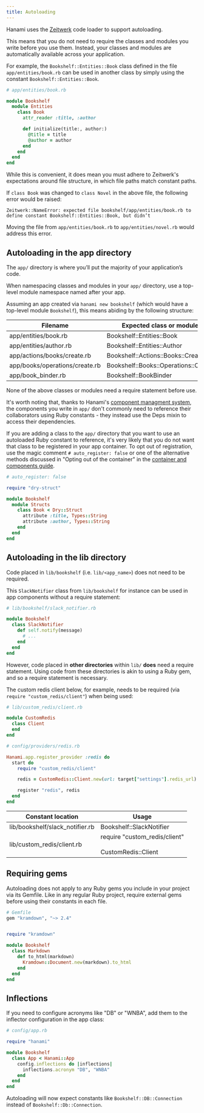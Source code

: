 ```yaml
---
title: Autoloading
---
```


Hanami uses the [Zeitwerk](https://github.com/fxn/zeitwerk) code loader to support autoloading.

This means that you do not need to require the classes and modules you write before you use them. Instead, your classes and modules are automatically available across your application.

For example, the `Bookshelf::Entities::Book` class defined in the file `app/entities/book.rb` can be used in another class by simply using the constant `Bookshelf::Entities::Book`.


```ruby
# app/entities/book.rb

module Bookshelf
  module Entities
    class Book
      attr_reader :title, :author

      def initialize(title:, author:)
        @title = title
        @author = author
      end
    end
  end
end
```

While this is convenient, it does mean you must adhere to Zeitwerk's expectations around file structure, in which file paths match constant paths.

If `class Book` was changed to `class Novel` in the above file, the following error would be raised:

```shell
Zeitwerk::NameError: expected file bookshelf/app/entities/book.rb to define constant Bookshelf::Entities::Book, but didn’t
```

Moving the file from `app/entities/book.rb` to `app/entities/novel.rb` would address this error.

## Autoloading in the app directory

The `app/` directory is where you’ll put the majority of your application’s code.

When namespacing classes and modules in your `app/` directory, use a top-level module namespace named after your app.

Assuming an app created via `hanami new bookshelf` (which would have a top-level module `Bookshelf`), this means abiding by the following structure:

| Filename                       | Expected class or module             |
|--------------------------------|--------------------------------------|
| app/entities/book.rb           | Bookshelf::Entities::Book            |
| app/entities/author.rb         | Bookshelf::Entities::Author          |
| app/actions/books/create.rb    | Bookshelf::Actions::Books::Create    |
| app/books/operations/create.rb | Bookshelf::Books::Operations::Create |
| app/book_binder.rb             | Bookshelf::BookBinder                |


None of the above classes or modules need a require statement before use.

It's worth noting that, thanks to Hanami's [component managment system](//page/container-and-components), the components you write in `app/` don't commonly need to reference their collaborators using Ruby constants - they instead use the Deps mixin to access their dependencies.

If you are adding a class to the `app/` directory that you want to use an autoloaded Ruby constant to reference, it's very likely that you do not want that class to be registered in your app container. To opt out of registration, use the magic comment `# auto_register: false` or one of the alternative methods discussed in "Opting out of the container" in the [container and components guide](//page/container-and-components).

```ruby
# auto_register: false

require "dry-struct"

module Bookshelf
  module Structs
    class Book < Dry::Struct
      attribute :title, Types::String
      attribute :author, Types::String
    end
  end
end
```

## Autoloading in the lib directory

Code placed in `lib/bookshelf` (i.e. `lib/<app_name>`) does not need to be required.

This `SlackNotifier` class from `lib/bookshelf` for instance can be used in app components without a require statement:


```ruby
# lib/bookshelf/slack_notifier.rb

module Bookshelf
  class SlackNotifier
    def self.notify(message)
      # ...
    end
  end
end
```

However, code placed in **other directories** within `lib/` **does** need a require statement. Using code from these directories is akin to using a Ruby gem, and so a require statement is necessary.

The custom redis client below, for example, needs to be required (via `require "custom_redis/client"`) when being used:

```ruby
# lib/custom_redis/client.rb

module CustomRedis
  class Client
  end
end
```

```ruby
# config/providers/redis.rb

Hanami.app.register_provider :redis do
  start do
    require "custom_redis/client"

    redis = CustomRedis::Client.new(url: target["settings"].redis_url)

    register "redis", redis
  end
end
```


| Constant location               | Usage                                      |
|---------------------------------|--------------------------------------------|
| lib/bookshelf/slack_notifier.rb | Bookshelf::SlackNotifier                   |
| lib/custom_redis/client.rb          | require "custom_redis/client"<br /><br />  CustomRedis::Client |


## Requiring gems

Autoloading does not apply to any Ruby gems you include in your project via its Gemfile. Like in any regular Ruby project, require external gems before using their constants in each file.

```ruby
# Gemfile
gem "kramdown", "~> 2.4"
```

```ruby

require "kramdown"

module Bookshelf
  class Markdown
    def to_html(markdown)
      Kramdown::Document.new(markdown).to_html
    end
  end
end
```


## Inflections

If you need to configure acronyms like "DB" or "WNBA", add them to the inflector configuration in the app class:

```ruby
# config/app.rb

require "hanami"

module Bookshelf
  class App < Hanami::App
    config.inflections do |inflections|
      inflections.acronym "DB", "WNBA"
    end
  end
end
```

Autoloading will now expect constants like `Bookshelf::DB::Connection` instead of `Bookshelf::Db::Connection`.
